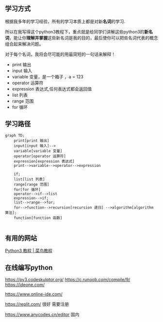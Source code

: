 ## 学习方式

根据我多年的学习经验，所有的学习本质上都是对新**名词**的学习.

所以在我写得这个python3教程下，重点就是给同学们讲解这些python3的**新名词**，能让你**理解并掌握**这些新名词是我的目的，最后使你可以把些名词代表的概念组合起来解决问题。

对于每个名词，我将会尽可能的用最简短的一句话来解释！
   
- print 输出
- input 输入
- variable 变量，是一个箱子  ，a = 123
- operator 运算符
- expression 表达式,任何表达式都会返回值
- list 列表
- range 范围
- for 循环

## 学习路径

```mermaid
graph TD;
    print[print 输出]
    input[input 输入]-->
    variable[variable 变量]
    operator[operator 运算符]
    expression[expression 表达式]
    print-->variable-->operator-->expression

    if;
    list[list 列表]
    range[range 范围]
    for[for 循环]
    operator-->if-->list
    expression-->if;
    list-->range-->for;
    for-->function-->recursion[recursion 递归] -->algorithm[algorithm 算法];
    function[function 函数]
    
```


## 有用的网站

[Python3 教程 | 菜鸟教程](https://www.runoob.com/python3/)

## 在线编写python

https://py3.codeskulptor.org/
https://c.runoob.com/compile/9/
https://ideone.com/

https://www.online-ide.com/

https://replit.com/ 很好 需要注册

https://www.anycodes.cn/editor 国内